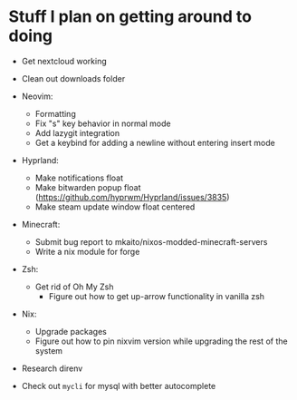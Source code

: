 # Stuff I plan on getting around to doing

+ Get nextcloud working
+ Clean out downloads folder

+ Neovim:
  + Formatting
  + Fix "s" key behavior in normal mode
  + Add lazygit integration
  + Get a keybind for adding a newline without entering insert mode

+ Hyprland:
  + Make notifications float
  + Make bitwarden popup float (https://github.com/hyprwm/Hyprland/issues/3835)
  + Make steam update window float centered

+ Minecraft:
  + Submit bug report to mkaito/nixos-modded-minecraft-servers
  + Write a nix module for forge

+ Zsh:
  + Get rid of Oh My Zsh
    + Figure out how to get up-arrow functionality in vanilla zsh

+ Nix:
  + Upgrade packages
  + Figure out how to pin nixvim version while upgrading the rest of the system

+ Research direnv
+ Check out `mycli` for mysql with better autocomplete
